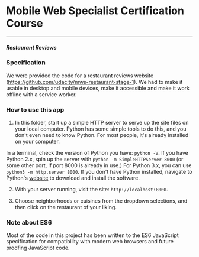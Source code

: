 # Mobile Web Specialist Certification Course
---
#### _Restaurant Reviews_



### Specification

We were provided the code for a restaurant reviews website (https://github.com/udacity/mws-restaurant-stage-1). We had to make it usable in desktop and mobile devices, make it accessible and make it work offline with a service worker.

### How to use this app

1. In this folder, start up a simple HTTP server to serve up the site files on your local computer. Python has some simple tools to do this, and you don't even need to know Python. For most people, it's already installed on your computer.

In a terminal, check the version of Python you have: `python -V`. If you have Python 2.x, spin up the server with `python -m SimpleHTTPServer 8000` (or some other port, if port 8000 is already in use.) For Python 3.x, you can use `python3 -m http.server 8000`. If you don't have Python installed, navigate to Python's [website](https://www.python.org/) to download and install the software.

2. With your server running, visit the site: `http://localhost:8000`.

3. Choose neighborhoods or cuisines from the dropdown selections, and then click on the restaurant of your liking.


### Note about ES6

Most of the code in this project has been written to the ES6 JavaScript specification for compatibility with modern web browsers and future proofing JavaScript code. 
